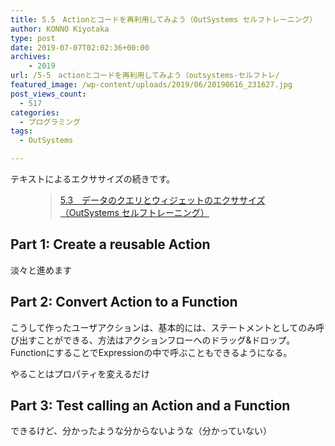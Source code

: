 ```yaml
---
title: 5.5　Actionとコードを再利用してみよう（OutSystems セルフトレーニング）
author: KONNO Kiyotaka
type: post
date: 2019-07-07T02:02:36+00:00
archives:
    - 2019
url: /5-5　actionとコードを再利用してみよう（outsystems-セルフトレ/
featured_image: /wp-content/uploads/2019/06/20190616_231627.jpg
post_views_count:
  - 517
categories:
  - プログラミング
tags:
  - OutSystems

---
```

テキストによるエクササイズの続きです。<figure class="wp-block-embed-wordpress wp-block-embed is-type-wp-embed is-provider-programmers-office">

<div class="wp-block-embed__wrapper">
  <blockquote class="wp-embedded-content" data-secret="SkuCtirPym">
    <a href="https://www.programmers-office.ml/5-3%e3%80%80%e3%83%87%e3%83%bc%e3%82%bf%e3%81%ae%e3%82%af%e3%82%a8%e3%83%aa%e3%81%a8%e3%82%a6%e3%82%a3%e3%82%b8%e3%82%a7%e3%83%83%e3%83%88%e3%81%ae%e3%82%a8%e3%82%af%e3%82%b5%e3%82%b5%e3%82%a4/">5.3　データのクエリとウィジェットのエクササイズ（OutSystems セルフトレーニング）</a>
  </blockquote>
</div></figure> 

## Part 1: Create a reusable Action

淡々と進めます

## Part 2: Convert Action to a Function

こうして作ったユーザアクションは、基本的には、ステートメントとしてのみ呼び出すことができる、方法はアクションフローへのドラッグ&ドロップ。  
FunctionにすることでExpressionの中で呼ぶこともできるようになる。

やることはプロパティを変えるだけ

## Part 3: Test calling an Action and a Function

できるけど、分かったような分からないような（分かっていない）